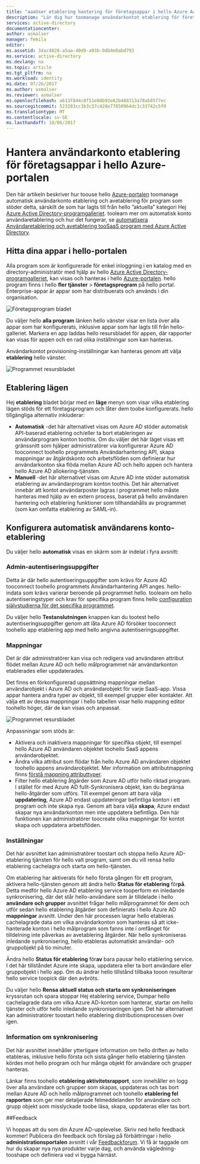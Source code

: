 ```yaml
---
title: "aaaUser etablering hantering för företagsappar i hello Azure Active Directory | Microsoft Docs"
description: "Lär dig hur toomanage användarkontot etablering för företagsappar som använder hello Azure Active Directory"
services: active-directory
documentationcenter: 
author: asmalser
manager: femila
editor: 
ms.assetid: 34ac4028-a5aa-40d9-a93b-0db4e0abd793
ms.service: active-directory
ms.devlang: na
ms.topic: article
ms.tgt_pltfrm: na
ms.workload: identity
ms.date: 07/26/2017
ms.author: asmalser
ms.reviewer: asmalser
ms.openlocfilehash: a613f844c8f51e04b92e62b488313a78ab85f7ec
ms.sourcegitcommit: 523283cc1b3c37c428e77850964dc1c33742c5f0
ms.translationtype: MT
ms.contentlocale: sv-SE
ms.lasthandoff: 10/06/2017
---
```

# <a name="managing-user-account-provisioning-for-enterprise-apps-in-hello-azure-portal"></a>Hantera användarkonto etablering för företagsappar i hello Azure-portalen
Den här artikeln beskriver hur toouse hello [Azure-portalen](https://portal.azure.com) toomanage automatisk användarkonto etablering och avetablering för program som stöder detta, särskilt de som har lagts till från hello ”aktuella” kategori Hej [Azure Active Directory-programgalleriet](active-directory-appssoaccess-whatis.md#get-started-with-the-azure-ad-application-gallery). toolearn mer om automatisk konto användaretablering och hur det fungerar, se [automatisera Användaretablering och avetablering tooSaaS program med Azure Active Directory](active-directory-saas-app-provisioning.md).

## <a name="finding-your-apps-in-hello-portal"></a>Hitta dina appar i hello-portalen
Alla program som är konfigurerade för enkel inloggning i en katalog med en directory-administratör med hjälp av hello [Azure Active Directory-programgalleriet](active-directory-appssoaccess-whatis.md#get-started-with-the-azure-ad-application-gallery), kan visas och hanteras i hello [Azure-portalen](https://portal.azure.com). hello program finns i hello **fler tjänster** &gt; **företagsprogram** på hello portal. Enterprise-appar är appar som har distribuerats och används i din organisation.

![Företagsprogram bladet][0]

Du väljer hello **alla program** länken hello vänster visar en lista över alla appar som har konfigurerats, inklusive appar som har lagts till från hello-galleriet. Markera en app laddas hello resursbladet för appen, där rapporter kan visas för appen och en rad olika inställningar som kan hanteras.

Användarkontot provisioning-inställningar kan hanteras genom att välja **etablering** hello vänster.

![Programmet resursbladet][1]

## <a name="provisioning-modes"></a>Etablering lägen
Hej **etablering** bladet börjar med en **läge** menyn som visar vilka etablering lägen stöds för ett företagsprogram och låter dem toobe konfigurerats. hello tillgängliga alternativ inkluderar:

* **Automatisk** -det här alternativet visas om Azure AD stöder automatisk API-baserad etablering och/eller ta bort etableringen av användarprogram konton toothis. Om du väljer det här läget visas ett gränssnitt som hjälper administratörer via konfigurerar Azure AD tooconnect toohello programmets Användarhantering API, skapa mappningar av åtgärdskonto och arbetsflöden som definierar hur användarkonton ska flöda mellan Azure AD och hello appen och hantera hello Azure AD allokering-tjänsten.
* **Manuell** -det här alternativet visas om Azure AD inte stöder automatisk etablering av användarprogram konton toothis. Det här alternativet innebär att kontot användarposter lagras i programmet hello måste hanteras med hjälp av en extern process, baserat på hello användaren hantering och etablering funktioner som tillhandahålls av programmet (som kan omfatta etablering av SAML-in).

## <a name="configuring-automatic-user-account-provisioning"></a>Konfigurera automatisk användarens konto-etablering
Du väljer hello **automatisk** visas en skärm som är indelat i fyra avsnitt:

### <a name="admin-credentials"></a>Admin-autentiseringsuppgifter
Detta är där hello autentiseringsuppgifter som krävs för Azure AD tooconnect toohello programmets Användarhantering API anges. hello-indata som krävs varierar beroende på programmet hello. toolearn om hello autentiseringstyper och krav för specifika program finns hello [configuration självstudierna för det specifika programmet](active-directory-saas-app-provisioning.md#list-of-apps-that-support-automated-user-provisioning).

Du väljer hello **Testanslutningen** knappen kan du tootest hello autentiseringsuppgifter genom att låta Azure AD försöker tooconnect toohello app etablering app med hello angivna autentiseringsuppgifter.

### <a name="mappings"></a>Mappningar
Det är där administratörer kan visa och redigera vad användaren attribut flödet mellan Azure AD och hello målprogrammet när användarkonton etablerades eller uppdaterades.

Det finns en förkonfigurerad uppsättning mappningar mellan användarobjekt i Azure AD och användarobjekt för varje SaaS-app. Vissa appar hantera andra typer av objekt, till exempel grupper eller kontakter. Att välja ett av dessa mappningar i hello tabellen visar hello mappning editor toohello höger, där de kan visas och anpassat.

![Programmet resursbladet][2]

Anpassningar som stöds är:

* Aktivera och inaktivera mappningar för specifika objekt, till exempel hello Azure AD användaren objektet toohello SaaS appens användarobjektet.
* Ändra vilka attribut som flödar från hello Azure AD användaren objektet toohello appens användarobjektet. Mer information om attributmappning finns [förstå mappning attributtyper](active-directory-saas-customizing-attribute-mappings.md#understanding-attribute-mapping-types).
* Filter hello etablering åtgärder som Azure AD utför hello riktad program. I stället för med Azure AD fullt-Synkronisera objekt, kan du begränsa hello-åtgärder som utförs. Till exempel genom att bara välja **uppdatering**, Azure AD endast uppdateringar befintliga konton i ett program och inte skapa nya. Genom att bara välja **skapa**, Azure endast skapar nya användarkonton men inte uppdatera befintliga. Den här funktionen kan administratörer toocreate olika mappningar för kontot skapa och uppdatera arbetsflöden.

### <a name="settings"></a>Inställningar
Det här avsnittet kan administratörer toostart och stoppa hello Azure AD-etablering tjänsten för hello valt program, samt om du vill rensa hello etablering cachelagra och starta om hello-tjänsten.

Om etablering har aktiverats för hello första gången för ett program, aktivera hello-tjänsten genom att ändra hello **Status för etablering** för**på**. Detta medför hello Azure AD etablering service tooperform en inledande synkronisering, där det står hello-användare som är tilldelade i hello **användare och grupper** avsnittet frågar hello målprogrammet för dem och utför sedan hello etablering åtgärder som definierats i hello Azure AD **mappningar** avsnitt. Under den här processen lagrar hello etableras cachelagrade data om vilka användarkonton som hanteras så att icke-hanterade konton i hello målprogram som fanns inte i omfånget för tilldelning inte påverkas av avetablering åtgärder. När hello synkroniseras inledande synkronisering, hello etableras automatiskt användar- och gruppobjekt på tio minuter.

Ändra hello **Status för etablering** för**av** bara pausar hello etablering service. I det här tillståndet Azure inte skapa, uppdatera eller ta bort användare eller gruppobjekt i hello app. Om du ändrar hello tillstånd tillbaka tooon resulterar hello service toopick där den avbröts.

Du väljer hello **Rensa aktuell status och starta om synkroniseringen** kryssrutan och spara stoppar Hej etablering service, Dumpar hello cachelagrade data om vilka Azure AD-konton som hanterar, startar om hello tjänster och utför hello inledande synkroniseringen igen. Det här alternativet kan administratörer toostart hello etablering distributionsprocessen över igen.

### <a name="synchronization-details"></a>Information om synkronisering
Det här avsnittet innehåller ytterligare information om hello driften av hello etableras, inklusive hello första och sista gånger hello etablering tjänsten kördes mot hello program och hur många objekt för användare och grupper hanteras.

Länkar finns toohello **etablering aktivitetsrapport**, som innehåller en logg över alla användare och grupper som skapas, uppdateras och tas bort mellan Azure AD och hello målprogrammet och toohello **etablering fel rapporten** som ger mer detaljerade felmeddelanden för användare och grupp objekt som misslyckade toobe läsa, skapa, uppdateras eller tas bort. 

##<a name="feedback"></a>Feedback

Vi hoppas att du som din Azure AD-upplevelse. Skriv ned hello feedback kommer! Publicera din feedback och förslag på förbättringar i hello **administrationsportalen** avsnitt i vår [Feedbackforum](https://feedback.azure.com/forums/169401-azure-active-directory/category/162510-admin-portal).  Vi få är taggade om hur du skapar nya nya produkter varje dag, och använda vägledning-tooshape och definiera vad vi bygga härnäst.


[0]: ./media/active-directory-enterprise-apps-manage-provisioning/enterprise-apps-blade.PNG
[1]: ./media/active-directory-enterprise-apps-manage-provisioning/enterprise-apps-provisioning.PNG
[2]: ./media/active-directory-enterprise-apps-manage-provisioning/enterprise-apps-provisioning-mapping.PNG
